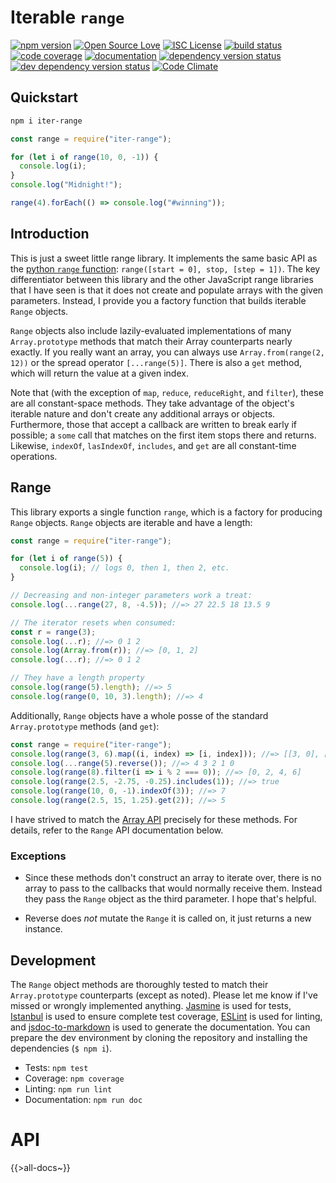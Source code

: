 # Iterable `range`

[![npm version](https://badge.fury.io/js/iter-range.svg)](https://badge.fury.io/js/iter-range)
[![Open Source Love](https://badges.frapsoft.com/os/v1/open-source.svg?v=103)](https://opensource.org/)
[![ISC License](https://goo.gl/RvzTyG)](https://opensource.org/licenses/ISC)
[![build status](https://travis-ci.org/thebopshoobop/iter-range.svg?branch=master)](https://travis-ci.org/thebopshoobop/iter-range)
[![code coverage](https://img.shields.io/codecov/c/github/thebopshoobop/iter-range.svg?maxAge=2592000)](https://codecov.io/gh/thebopshoobop/iter-range)
[![documentation](https://inch-ci.org/github/thebopshoobop/iter-range.svg?branch=master&style=flat)](https://inch-ci.org/github/thebopshoobop/iter-range)
[![dependency version status](https://david-dm.org/thebopshoobop/iter-range/status.svg)](https://david-dm.org/thebopshoobop/iter-range)
[![dev dependency version status](https://david-dm.org/thebopshoobop/iter-range/dev-status.svg)](https://david-dm.org/thebopshoobop/iter-range?type=dev)
[![Code Climate](https://codeclimate.com/github/thebopshoobop/iter-range.svg)](https://codeclimate.com/github/thebopshoobop/iter-range)

## Quickstart

```bash
npm i iter-range
```

```js
const range = require("iter-range");

for (let i of range(10, 0, -1)) {
  console.log(i);
}
console.log("Midnight!");

range(4).forEach(() => console.log("#winning"));
```

## Introduction

This is just a sweet little range library. It implements the same basic API as the [python `range` function](https://docs.python.org/3/library/stdtypes.html?highlight=range#range): `range([start = 0], stop, [step = 1])`. The key differentiator between this library and the other JavaScript range libraries that I have seen is that it does not create and populate arrays with the given parameters. Instead, I provide you a factory function that builds iterable `Range` objects.

`Range` objects also include lazily-evaluated implementations of many `Array.prototype` methods that match their Array counterparts nearly exactly. If you really want an array, you can always use `Array.from(range(2, 12))` or the spread operator `[...range(5)]`. There is also a `get` method, which will return the value at a given index.

Note that (with the exception of `map`, `reduce`, `reduceRight`, and `filter`), these are all constant-space methods. They take advantage of the object's iterable nature and don't create any additional arrays or objects. Furthermore, those that accept a callback are written to break early if possible; a `some` call that matches on the first item stops there and returns. Likewise, `indexOf`, `lasIndexOf`, `includes`, and `get` are all constant-time operations.

## Range

This library exports a single function `range`, which is a factory for producing `Range` objects. `Range` objects are iterable and have a length:

```js
const range = require("iter-range");

for (let i of range(5)) {
  console.log(i); // logs 0, then 1, then 2, etc.
}

// Decreasing and non-integer parameters work a treat:
console.log(...range(27, 8, -4.5)); //=> 27 22.5 18 13.5 9

// The iterator resets when consumed:
const r = range(3);
console.log(...r); //=> 0 1 2
console.log(Array.from(r)); //=> [0, 1, 2]
console.log(...r); //=> 0 1 2

// They have a length property
console.log(range(5).length); //=> 5
console.log(range(0, 10, 3).length); //=> 4
```

Additionally, `Range` objects have a whole posse of the standard `Array.prototype` methods (and `get`):

```js
const range = require("iter-range");
console.log(range(3, 6).map((i, index) => [i, index])); //=> [[3, 0], [4, 1], [5, 2]]
console.log(...range(5).reverse()); //=> 4 3 2 1 0
console.log(range(8).filter(i => i % 2 === 0)); //=> [0, 2, 4, 6]
console.log(range(2.5, -2.75, -0.25).includes(1)); //=> true
console.log(range(10, 0, -1).indexOf(3)); //=> 7
console.log(range(2.5, 15, 1.25).get(2)); //=> 5
```

I have strived to match the [Array API](https://developer.mozilla.org/en-US/docs/Web/JavaScript/Reference/Global_Objects/Array) precisely for these methods. For details, refer to the `Range` API documentation below.

### Exceptions

* Since these methods don't construct an array to iterate over, there is no array to pass to the callbacks that would normally receive them. Instead they pass the `Range` object as the third parameter. I hope that's helpful.

* Reverse does _not_ mutate the `Range` it is called on, it just returns a new instance.

## Development

The `Range` object methods are thoroughly tested to match their `Array.prototype` counterparts (except as noted). Please let me know if I've missed or wrongly implemented anything. [Jasmine](https://jasmine.github.io/) is used for tests, [Istanbul](https://istanbul.js.org/) is used to ensure complete test coverage, [ESLint](https://eslint.org/) is used for linting, and [jsdoc-to-markdown](https://github.com/jsdoc2md/jsdoc-to-markdown) is used to generate the documentation. You can prepare the dev environment by cloning the repository and installing the dependencies (`$ npm i`).

* Tests: `npm test`
* Coverage: `npm coverage`
* Linting: `npm run lint`
* Documentation: `npm run doc`

# API

{{>all-docs~}}
